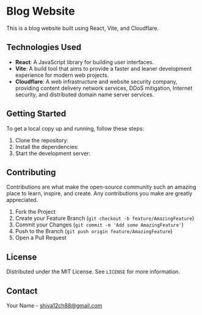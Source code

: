 # Blog Website

This is a blog website built using React, Vite, and Cloudflare.

## Technologies Used

- **React**: A JavaScript library for building user interfaces.
- **Vite**: A build tool that aims to provide a faster and leaner development experience for modern web projects.
- **Cloudflare**: A web infrastructure and website security company, providing content delivery network services, DDoS mitigation, Internet security, and distributed domain name server services.

## Getting Started

To get a local copy up and running, follow these steps:

1. Clone the repository:
2. Install the dependencies:
3. Start the development server:


## Contributing

Contributions are what make the open-source community such an amazing place to learn, inspire, and create. Any contributions you make are greatly appreciated.

1. Fork the Project
2. Create your Feature Branch (`git checkout -b feature/AmazingFeature`)
3. Commit your Changes (`git commit -m 'Add some AmazingFeature'`)
4. Push to the Branch (`git push origin feature/AmazingFeature`)
5. Open a Pull Request

## License

Distributed under the MIT License. See `LICENSE` for more information.

## Contact

Your Name - shiva12ch88@gmail.com